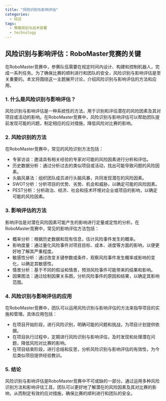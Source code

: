 ```yaml
---  
title: "风险识别与影响评估"  
categories:  
  - 综述  
tags: 
  - 策略规划与战术部署 
  - technology  
---  
```


## 风险识别与影响评估：RoboMaster竞赛的关键

在RoboMaster竞赛中，参赛队伍需要在规定时间内设计、构建和控制机器人，完成一系列任务。为了确保比赛的顺利进行和团队的安全，风险识别与影响评估是至关重要的。本文将围绕这一主题展开讨论，介绍风险识别与影响评估的方法和应用。

### 1. 什么是风险识别与影响评估？

风险识别与影响评估是一种系统性的方法，用于识别和评估潜在的风险因素及其对项目或活动的影响。在RoboMaster竞赛中，风险识别与影响评估可以帮助团队提前发现可能的问题，制定相应的应对措施，降低风险对比赛的影响。

### 2. 风险识别的方法

在RoboMaster竞赛中，常见的风险识别方法包括：

- 专家访谈：邀请具有相关经验的专家对可能的风险因素进行分析和评估。
- 历史数据分析：通过分析过去的类似项目或活动，找出可能导致问题的风险因素。
- 头脑风暴法：组织团队成员进行头脑风暴，共同发现潜在的风险因素。
- SWOT分析：分析项目的优势、劣势、机会和威胁，以确定可能的风险因素。
- PEST分析：分析政治、经济、社会和技术环境对企业或项目的影响，以确定可能的风险因素。

### 3. 影响评估的方法

影响评估是对潜在风险因素可能产生的影响进行定量或定性的分析。在RoboMaster竞赛中，常见的影响评估方法包括：

- 概率分析：根据历史数据和现有信息，估计风险事件发生的概率。
- 影响度量：通过量化风险事件对项目目标、成本、进度等方面的影响，以便更好地了解其严重程度。
- 敏感性分析：通过改变关键参数或条件，观察风险事件发生概率或影响的变化，以确定其敏感性。
- 情景分析：基于不同的假设和情景，预测风险事件可能带来的结果和影响。
- 因果图法：通过绘制因果关系图，分析风险事件的原因和结果，以确定其影响范围。

### 4. 风险识别与影响评估的应用

在RoboMaster竞赛中，团队可以运用风险识别与影响评估的方法来指导项目的实施和管理。具体应用包括：

- 在项目开始阶段，进行风险识别，明确可能的问题和挑战，为项目计划提供依据。
- 在项目执行过程中，定期进行风险识别与影响评估，及时发现和处理潜在问题，降低风险对比赛的影响。
- 在项目结束阶段，进行总结和反思，分析风险识别与影响评估的有效性，为今后类似项目提供经验教训。

### 5. 结论

风险识别与影响评估是RoboMaster竞赛中不可或缺的一部分。通过运用多种风险识别方法和影响评估工具，团队可以更好地了解潜在的风险因素及其对比赛的影响，从而制定有效的应对措施，确保比赛的顺利进行和团队的安全。 
